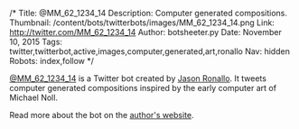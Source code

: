 /*
Title: @MM_62_1234_14
Description: Computer generated compositions.
Thumbnail: /content/bots/twitterbots/images/MM_62_1234_14.png
Link: http://twitter.com/MM_62_1234_14
Author: botsheeter.py
Date: November 10, 2015
Tags: twitter,twitterbot,active,images,computer,generated,art,ronallo
Nav: hidden
Robots: index,follow
*/

[@MM_62_1234_14](https://twitter.com/MM_62_1234_14) is a Twitter bot created by [Jason Ronallo](https://twitter.com/ronallo). It tweets computer generated compositions inspired by the early computer art of Michael Noll.


Read more about the bot on the [author's website](http://ronallo.com/bots/MM_62_1234_14/).
